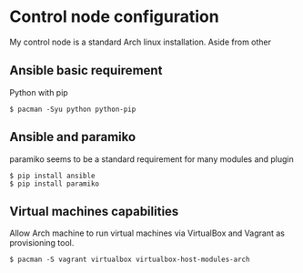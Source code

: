# Control node configuration

My control node is a standard Arch linux installation.
Aside from other

## Ansible basic requirement

Python with pip

```
$ pacman -Syu python python-pip
```

## Ansible and paramiko

paramiko seems to be a standard requirement for many modules and plugin

```
$ pip install ansible
$ pip install paramiko
```

## Virtual machines capabilities

Allow Arch machine to run virtual machines via VirtualBox and Vagrant as provisioning tool.

```
$ pacman -S vagrant virtualbox virtualbox-host-modules-arch
```
